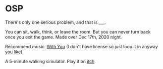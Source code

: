 # OSP

There's only one serious problem, and that is \_\_\_.

You can sit, walk, think, or leave the room. But you can never turn back once you exit the game. Made over Dec 17th, 2020 night.

Recommend music: [With You](https://www.youtube.com/watch?v=bqbyr-8ZT_U) (I don't have license so just loop it in anyway you like).​

A 5-minute walking simulator. Play it on [itch](https://knh190.itch.io/oneseriousproblem).
